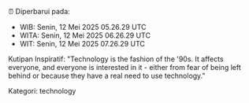 ⏰ Diperbarui pada:
- WIB: Senin, 12 Mei 2025 05.26.29 UTC
- WITA: Senin, 12 Mei 2025 06.26.29 UTC
- WIT: Senin, 12 Mei 2025 07.26.29 UTC

Kutipan Inspiratif:
"Technology is the fashion of the '90s. It affects everyone, and everyone is interested in it - either from fear of being left behind or because they have a real need to use technology."


Kategori: technology

